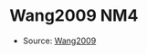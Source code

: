 <a name="material" />

# Wang2009 NM4
<script type="application/ld+json">
  {
    "@context": "https://schema.org/",
    "@type": "ChemicalSubstance",
    "http://purl.org/dc/terms/conformsTo":
      {
        "@type": "CreativeWork",
        "@id": "https://bioschemas.org/profiles/ChemicalSubstance/0.4-RELEASE/"
      },
    "@id": "https://egonw.github.io/nanowiki/nanowiki167.html#material",
    "name": "Wang2009 NM4",
    "sameAs": "http://127.0.0.1/mediawiki/index.php/Special:URIResolver/Wang2009_NM4"
  }
</script>


* Source: [Wang2009](http://127.0.0.1/mediawiki/index.php/Special:URIResolver/Wang2009)
